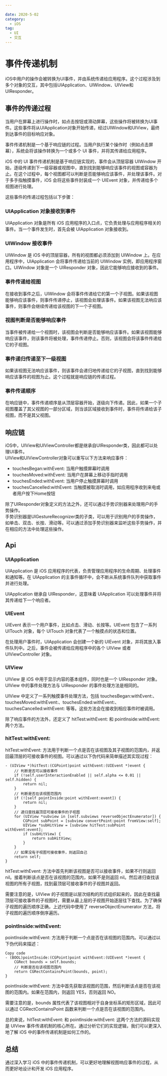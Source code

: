 ```yaml
---
 
date: 2020-5-02
category:
  - iOS
tag:
  - UI
  - 交互
---
```


# 事件传递机制

iOS中用户的操作会被转换为UI事件，并由系统传递给应用程序。这个过程涉及到多个对象的交互，其中包括UIApplication、UIWindow、UIView和UIResponder。

## 事件的传递过程
当用户在屏幕上进行操作时，如点击按钮或滑动屏幕，这些操作将被转换为UI事件。这些事件将从UIApplication对象开始传递，经过UIWindow和UIView，最终到达事件的目标响应对象。<br>

事件传递机制是一个基于响应链的过程。当用户执行某个操作时（例如点击屏幕），系统会将该操作转换为一个或多个 UI 事件，并将其传递给应用程序。<br>

iOS 中的 UI 事件传递机制是基于响应链实现的，事件会从顶层容器 UIWindow 开始，逐级传递到下一级容器或视图中，直到找到能够响应该事件的视图或容器为止。在这个过程中，每个视图都可以判断是否能够响应该事件，并处理该事件。对于多手指触摸事件，iOS 会将这些事件封装成一个 UIEvent 对象，并传递给多个视图进行处理。
<br>

这些事件的传递过程包括以下步骤：

### UIApplication 对象接收到事件
UIApplication 对象是所有 iOS 应用程序的入口点，它负责处理与应用程序相关的事件。当一个事件发生时，首先会被 UIApplication 对象接收到。

### UIWindow 接收事件
UIWindow 是 iOS 中的顶层容器，所有的视图都必须添加到 UIWindow 上。在应用程序中，UIApplication 会将事件传递给当前的 UIWindow 实例，即应用程序窗口。UIWindow 对象是一个 UIResponder 对象，因此它能够响应接收到的事件。

### 事件传递给视图
在接收到事件之后，UIWindow 会将事件传递给它的第一个子视图。如果该视图能够响应该事件，则事件传递停止，该视图会处理该事件。如果该视图无法响应该事件，则事件会继续传递给该视图的下一个子视图。

### 视图判断是否能够响应事件
当事件被传递给一个视图时，该视图会判断是否能够响应该事件。如果该视图能够响应该事件，则该事件将被处理，事件传递停止。否则，该视图会将该事件传递给它的子视图。

### 事件递归传递至下一级视图
如果该视图无法响应该事件，则该事件会递归地传递给它的子视图，直到找到能够响应该事件的视图为止。这个过程就是响应链的传递过程。

### 事件传递顺序
在响应链中，事件传递顺序是从顶层容器开始，逐级向下传递。因此，如果一个子视图覆盖了其父视图的一部分区域，则当该区域接收到事件时，事件将传递给该子视图，而不是其父视图。

## 响应链
iOS中，UIView和UIViewController都是继承自UIResponder类，因此都可以处理UI事件。<br>
UIView和UIViewController对象可以重写以下方法来响应事件：

- touchesBegan:withEvent: 当用户触摸屏幕时调用
- touchesMoved:withEvent: 当用户在屏幕上移动手指时调用
- touchesEnded:withEvent: 当用户停止触摸屏幕时调用
- touchesCancelled:withEvent: 当触摸被取消时调用，如应用程序收到来电或者用户按下Home按钮

除了UIResponder对象定义的方法之外，还可以通过手势识别器来处理用户的手势操作。<br>
手势识别器是UIGestureRecognizer类的子类，可以用于识别用户的手势操作，如单击、双击、长按、滑动等。可以通过添加手势识别器来监听这些手势操作，并在相应的方法中处理这些操作。

## Api

### UIApplication
UIApplication 是 iOS 应用程序的代表，负责管理应用程序的生命周期、处理事件和通知等。在 UIApplication 的主事件循环中，会不断从系统事件队列中获取事件并进行处理。<br>

UIApplication 继承自 UIResponder，这意味着 UIApplication 可以处理事件并将其传递给下一个响应者。

### UIEvent
UIEvent 表示一个用户事件，比如点击、滑动、长按等。UIEvent 包含了一系列 UITouch 对象，每个 UITouch 对象代表了一个触摸点的状态和位置。<br>

在处理用户事件时，UIApplication 会创建一个新的 UIEvent 对象，并将其放入事件队列中。之后，事件会被传递给应用程序中的各个 UIView 或者 UIViewController 对象。

### UIView
UIView 是 iOS 中用于显示内容的基本组件，同时也是一个 UIResponder 对象。UIView 中的事件处理方法与 UIResponder 的事件处理方法是相同的。<br>

UIView 中定义了一系列触摸事件处理方法，包括 touchesBegan:withEvent:、touchesMoved:withEvent:、touchesEnded:withEvent:、touchesCancelled:withEvent: 等等。这些方法会在接收到相应事件时被调用。<br>

除了响应事件的方法外，还定义了 hitTest:withEvent: 和 pointInside:withEvent: 两个方法。

### hitTest:withEvent:
hitTest:withEvent: 方法用于判断一个点是否在该视图及其子视图的范围内，并返回最顶层的可接收事件的视图。可以通过以下伪代码来简单描述其实现过程：
```
- (UIView *)hitTest:(CGPoint)point withEvent:(UIEvent *)event {
    // 判断是否可以接收事件
    if (!self.userInteractionEnabled || self.alpha <= 0.01 || self.hidden) {
        return nil;
    }
    // 判断是否在该视图范围内
    if (![self pointInside:point withEvent:event]) {
        return nil;
    }
    // 递归查找最顶层可接收事件的子视图
    for (UIView *subview in [self.subviews reverseObjectEnumerator]) {
        CGPoint subPoint = [subview convertPoint:point fromView:self];
        UIView *subHitView = [subview hitTest:subPoint withEvent:event];
        if (subHitView) {
            return subHitView;
        }
    }
    // 如果没有子视图可接收事件，则返回自己
    return self;
}
``` 

hitTest:withEvent: 方法中首先判断该视图是否可以接收事件，如果不行则返回 nil。接着判断该点是否在该视图的范围内，如果不是则返回 nil。然后递归查找该视图的所有子视图，找到最顶层可接收事件的子视图并返回。<br>

需要注意的是，UIView 的子视图是以层次结构的形式组织起来的，因此在查找最顶层可接收事件的子视图时，需要从最上层的子视图开始逐层往下查找。为了确保子视图的遍历顺序正确，上述代码中使用了 reverseObjectEnumerator 方法，将子视图的遍历顺序倒序遍历。

### pointInside:withEvent:
pointInside:withEvent: 方法用于判断一个点是否在该视图的范围内。可以通过以下伪代码来描述：

``` objective
Copy code
- (BOOL)pointInside:(CGPoint)point withEvent:(UIEvent *)event {
    CGRect bounds = self.bounds;
    // 判断是否在该视图范围内
    return CGRectContainsPoint(bounds, point);
}
``` 
pointInside:withEvent: 方法中首先获取该视图的范围，然后判断该点是否在该视图的范围内。如果在范围内，则返回 YES，否则返回 NO。<br>

需要注意的是，bounds 属性代表了该视图相对于自身坐标系的矩形区域，因此可以通过 CGRectContainsPoint 函数来判断一个点是否在该视图的范围内。

总的来说，hitTest:withEvent: 和 pointInside:withEvent: 这两个方法的源码实现是 UIView 事件传递机制的核心所在。通过分析它们的实现逻辑，我们可以更深入地了解 iOS 中的事件传递机制是如何工作的。<br>

## 总结
通过深入学习 iOS 中的事件传递机制，可以更好地理解视图响应事件的过程，从而更好地设计和开发 iOS 应用程序。


